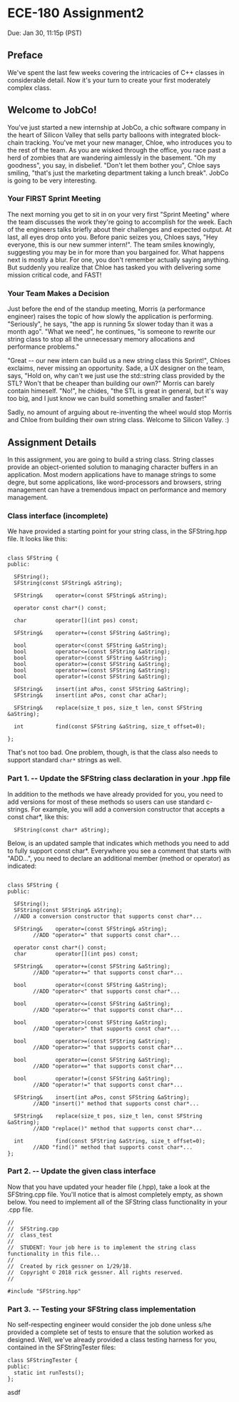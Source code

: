 # ECE-180 Assignment2
Due: Jan 30, 11:15p (PST)

## Preface

We've spent the last few weeks covering the intricacies of C++ classes in considerable detail. Now it's your turn to create your first moderately complex class.

## Welcome to JobCo!

You've just started a new internship at JobCo, a chic software company in the heart of Silicon Valley that sells party balloons with integrated block-chain tracking. You've met your new manager, Chloe, who introduces you to the rest of the team. As you are wisked through the office, you race past a herd of zombies that are wandering aimlessly in the basement. "Oh my goodness", you say, in disbelief.  "Don't let them bother you", Chloe says smiling, "that's just the marketing department taking a lunch break". JobCo is going to be very interesting.

### Your FIRST Sprint Meeting

The next morning you get to sit in on your very first "Sprint Meeting" where the team discusses the work they're going to accomplish for the week. Each of the engineers talks briefly about their challenges and expected output. At last, all eyes drop onto you. Before panic seizes you, Chloes says, "Hey everyone, this is our new summer intern!". The team smiles knowingly, suggesting you may be in for more than you bargained for.  What happens next is mostly a blur. For one, you don't remember actually saying anything. But suddenly you realize that Chloe has tasked you with delivering some mission critical code, and FAST!  

### Your Team Makes a Decision

Just before the end of the standup meeting, Morris (a performance engineer) raises the topic of how slowly the application is performing. "Seriously", he says, "the app is running 5x slower today than it was a month ago". "What we need", he continues, "is someone to rewrite our string class to stop all the unnecessary memory allocations and performance problems."

"Great -- our new intern can build us a new string class this Sprint!", Chloes exclaims, never missing an opportunity. Sade, a UX designer on the team, says, "Hold on, why can't we just use the std::string class provided by the STL? Won't that be cheaper than building our own?"  Morris can barely contain himeself. "No!", he chides, "the STL is great in general, but it's way too big, and I just know we can build something smaller and faster!"

Sadly, no amount of arguing about re-inventing the wheel would stop Morris and Chloe from building their own string class. Welcome to Silicon Valley. :)

## Assignment Details

In this assignment, you are going to build a string class. String classes provide an object-oriented solution to managing character buffers in an application. Most modern applications have to manage strings to some degre, but some applications, like word-processors and browsers, string management can have a tremendous impact on performance and memory management.

### Class interface (incomplete)

We have provided a starting point for your string class, in the SFString.hpp file.  It looks like this:

```

class SFString {
public:
  
  SFString();
  SFString(const SFString& aString);
  
  SFString&    operator=(const SFString& aString);
  
  operator const char*() const;
  
  char         operator[](int pos) const;

  SFString&    operator+=(const SFString &aString);
  
  bool         operator<(const SFString &aString);
  bool         operator<=(const SFString &aString);
  bool         operator>(const SFString &aString);
  bool         operator>=(const SFString &aString);
  bool         operator==(const SFString &aString);
  bool         operator!=(const SFString &aString);
  
  SFString&    insert(int aPos, const SFString &aString);
  SFString&    insert(int aPos, const char aChar);
  
  SFString&    replace(size_t pos, size_t len, const SFString &aString);
  
  int          find(const SFString &aString, size_t offset=0);
  
};

```

That's not too bad. One problem, though, is that the class also needs to support standard `char*` strings as well. 

### Part 1. -- Update the SFString class declaration in your .hpp file

In addition to the methods we have already provided for you, you need to add versions for most of these methods so users can use standard c-strings. For example, you will add a conversion constructor that accepts a const char*, like this:

```
  SFString(const char* aString);
```
Below, is an updated sample that indicates which methods you need to add to fully support const char*. Everywhere you see a comment that starts with "ADD...", you need to declare an additional member (method or operator) as indicated:

```

class SFString {
public:
  
  SFString();
  SFString(const SFString& aString);
  //ADD a conversion constructor that supports const char*...
  
  SFString&    operator=(const SFString& aString);
		//ADD "operator=" that supports const char*...
  
  operator const char*() const;
  char         operator[](int pos) const;

  SFString&    operator+=(const SFString &aString);
		//ADD "operator+=" that supports const char*...
  
  bool         operator<(const SFString &aString);
		//ADD "operator<" that supports const char*...
  
  bool         operator<=(const SFString &aString);
		//ADD "operator<=" that supports const char*...
  
  bool         operator>(const SFString &aString);
		//ADD "operator>" that supports const char*...
  
  bool         operator>=(const SFString &aString);
		//ADD "operator>=" that supports const char*...
  
  bool         operator==(const SFString &aString);
		//ADD "operator==" that supports const char*...
  
  bool         operator!=(const SFString &aString);
		//ADD "operator!=" that supports const char*...
  
  SFString&    insert(int aPos, const SFString &aString);
		//ADD "insert()" method that supports const char*...
  
  SFString&    replace(size_t pos, size_t len, const SFString &aString);
		//ADD "replace()" method that supports const char*...
  
  int          find(const SFString &aString, size_t offset=0);
		//ADD "find()" method that supports const char*...
};

```

### Part 2. -- Update the given class interface 

Now that you have updated your header file (.hpp), take a look at the SFString.cpp file. You'll notice that is almost completely empty, as shown below.  You need to implement all of the SFString class functionality in your .cpp file. 

```
//
//  SFString.cpp
//  class_test
//
//  STUDENT: Your job here is to implement the string class functionality in this file...
//
//  Created by rick gessner on 1/29/18.
//  Copyright © 2018 rick gessner. All rights reserved.
//

#include "SFString.hpp"

```
### Part 3. -- Testing your SFString class implementation 

No self-respecting engineer would consider the job done unless s/he provided a complete set of tests to ensure that the solution worked as designed. Well, we've already provided a class testing harness for you, contained in the SFStringTester files:

```
class SFStringTester {
public:
  static int runTests();
};
```
asdf
